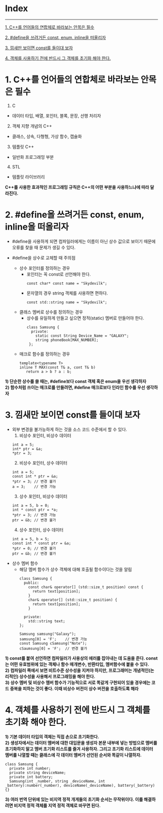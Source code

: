 <h1>Index</h1>

---

[1. C++를 언어들의 연합체로 바라보는 안목은 필수](https://github.com/SkydevilK/Study/blob/master/Effective_C%2B%2B/ChapterOne.md#1-c%EB%A5%BC-%EC%96%B8%EC%96%B4%EB%93%A4%EC%9D%98-%EC%97%B0%ED%95%A9%EC%B2%B4%EB%A1%9C-%EB%B0%94%EB%9D%BC%EB%B3%B4%EB%8A%94-%EC%95%88%EB%AA%A9%EC%9D%80-%ED%95%84%EC%88%98)

[2. #define을 쓰려거든 const, enum, inline을 떠올리자](https://github.com/SkydevilK/Study/blob/master/Effective_C%2B%2B/ChapterOne.md#2-define%EC%9D%84-%EC%93%B0%EB%A0%A4%EA%B1%B0%EB%93%A0-const-enum-inline%EC%9D%84-%EB%96%A0%EC%98%AC%EB%A6%AC%EC%9E%90)

[3. 낌새만 보이면 const를 들이대 보자](https://github.com/SkydevilK/Study/blob/master/Effective_C%2B%2B/ChapterOne.md#3-%EB%82%8C%EC%83%88%EB%A7%8C-%EB%B3%B4%EC%9D%B4%EB%A9%B4-const%EB%A5%BC-%EB%93%A4%EC%9D%B4%EB%8C%80-%EB%B3%B4%EC%9E%90)

[4. 객체를 사용하기 전에 반드시 그 객체를 초기화 해야 한다.](https://github.com/SkydevilK/Study/blob/master/Effective_C%2B%2B/ChapterOne.md#4-%EA%B0%9D%EC%B2%B4%EB%A5%BC-%EC%82%AC%EC%9A%A9%ED%95%98%EA%B8%B0-%EC%A0%84%EC%97%90-%EB%B0%98%EB%93%9C%EC%8B%9C-%EA%B7%B8-%EA%B0%9D%EC%B2%B4%EB%A5%BC-%EC%B4%88%EA%B8%B0%ED%99%94-%ED%95%B4%EC%95%BC-%ED%95%9C%EB%8B%A4)

# 1. C++를 언어들의 연합체로 바라보는 안목은 필수

1. C
  - 데이터 타입, 배열, 포인터, 블록, 문장, 선행 처리자
2. 객체 지향 개념의 C++
  - 클래스, 상속, 다형형, 가상 함수, 캡슐화
3. 템플릿 C++
  - 일반화 프로그래밍 부분
4. STL
  - 템플릿 라이브러리

**C++를 사용한 효과적인 프로그래밍 규칙은 C++의 어떤 부분을 사용하느냐에 따라 달라진다.**

# 2. #define을 쓰려거든 const, enum, inline을 떠올리자
  
- #define을 사용하게 되면 컴파일러에게는 이름이 아닌 상수 값으로 보이기 때문에 오류를 찾을 때 문제가 생길 수 있다.

- #define을 상수로 교체할 때 주의점
  - 상수 포인터를 정의하는 경우
    - 포인터는 꼭 const로 선언해야 한다.
      ```
      const char* const name = "Skydevilk";
      ```
    - 문자열의 경우 string 객체를 사용하면 편하다.
      ```
      const std::string name = "Skydevilk";
      ```
  - 클래스 멤버로 상수를 정의하는 경우
    - 상수를 유일하게 만들고 싶으면 정적(static) 멤버로 만들어야 한다.
      ```
      class Samsung {
        private:
          static const String Device_Name = "GALAXY";
          string phoneBook[MAX_NUMBER];
       };
       ```
  - 매크로 함수를 정의하는 경우
    ```
    template<typename T>
    inline T MAX(const T& a, cont T& b)
       return a > b ? a : b;
     ```
 
 **1) 단순한 상수를 쓸 때는, #define보다 const 객체 혹은 enum을 우선 생각하자<br>**
 **2) 함수처럼 쓰이는 매크로를 만들려면, #define 매크로보다 인라인 함수를 우선 생각하자**

# 3. 낌새만 보이면 const를 들이대 보자

- 외부 변경을 불가능하게 하는 것을 소스 코드 수준에서 할 수 있다.
  1. 비상수 포인터, 비상수 데이터
    ```
    int a = 5;
    int* ptr = &a;
    *ptr = 3;
    ```
  2. 비상수 포인터, 상수 데이터
    ```
    int a = 5;
    const int * ptr = &a;
    *ptr = 3; // 변경 불가
    a = 3;    // 변경 가능
    ```
  3. 상수 포인터, 비상수 데이터
    ```
    int a = 5, b = 0;
    int * const ptr = *a;
    *ptr = 3; // 변경 가능
    ptr = &b; // 변경 불가
    ```
  4. 상수 포인터, 상수 데이터
    ```
    int a = 5, b = 5;
    const int * const ptr = &a;
    *ptr = 0; // 변경 불가
    ptr = &b; // 변경 불가
    ```
- 상수 멤버 함수
  - 해당 멤버 함수가 상수 객체에 대해 호출될 함수이다는 것을 알림
    ```
    class Samsung {
      public:
        const char& operator[] (std::size_t position) const {
          return text[position];
        }
        char& operator[] (std::size_t position) {
          return text[position];
        }
        
      private:
        std::string text;
    };
    
    Samsung samsung("Galaxy");
    samsung[0] = 'F';    // 변경 가능
    const Samsung cSamsung("Note");
    cSaumsung[0] = 'F';  // 변경 불가
    ```

**1) const를 붙여 선언하면 컴파일러가 사용상의 에러를 잡아내는 데 도움을 준다. const는 어떤 유효범위에 있는 객체나 함수 매개변수, 반환타입, 멤버함수에 붙을 수 있다.<br>**
**2) 컴파일러 쪽에서 보면 비트수준 상수성을 지켜야 하지만, 프로그래머는 개념적인(논리적인) 상수성을 사용해서 프로그래밍을 해야 한다.<br>**
**3) 상수 멤버 및 비상수 멤버 함수가 기능적으로 서로 똑같게 구현되어 있을 경우에는 코드 중복을 피하는 것이 좋다. 이때 비상수 버전이 상수 버전을 호출하도록 해라**

# 4. 객체를 사용하기 전에 반드시 그 객체를 초기화 해야 한다.

**1) 기본 데이터 타입의 객체는 직접 손으로 초기화한다.<br>**
**2) 생성자에서는 데이터 멤버에 대한 대입문을 생성자 본문 내부에 넣는 방법으로 멤버를 초기화하지 말고 멤버 초기화 리스트를 즐겨 사용하자. 그리고 초기화 리스트에 데이터 멤버를 나열할 때는 클래스에 각 데이터 멤버가 선언된 순서와 똑같이 나열하자.<br>**
```
class Samsung {
  private int number;
  private string deviceName;
  private int battery;
  Samsung(int _number, string _deviceName, int _battery):number(_number), deviceName(_deviceName), battery(_battery) {}
```
**3) 여러 번역 단위에 있는 비지역 정적 개게들의 초기화 순서는 무작위이다. 이를 해결하려면 비지역 정적 객체를 지역 정적 객체로 바꾸면 된다.**
